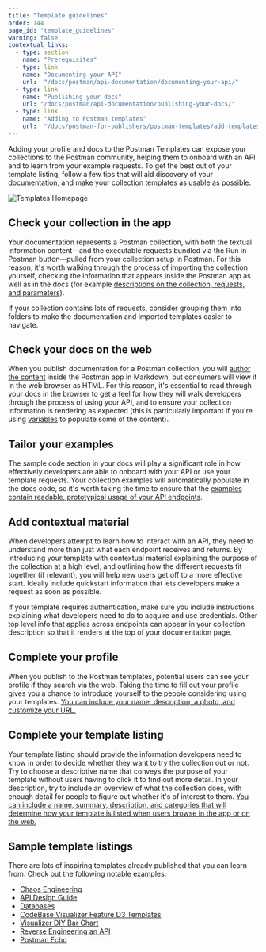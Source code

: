 ```yaml
---
title: "Template guidelines"
order: 144
page_id: "template_guidelines"
warning: false
contextual_links:
  - type: section
    name: "Prerequisites"
  - type: link
    name: "Documenting your API"
    url:  "/docs/postman/api-documentation/documenting-your-api/"
  - type: link
    name: "Publishing your docs"
    url: "/docs/postman/api-documentation/publishing-your-docs/"
  - type: link
    name: "Adding to Postman templates"
    url:  "/docs/postman-for-publishers/postman-templates/add-templates/"
---
```


Adding your profile and docs to the Postman Templates can expose your collections to the Postman community, helping them to onboard with an API and to learn from your example requests. To get the best out of your template listing, follow a few tips that will aid discovery of your documentation, and make your collection templates as usable as possible.

![Templates Homepage](https://assets.postman.com/postman-docs/templates-homepage.jpg)

## Check your collection in the app

Your documentation represents a Postman collection, with both the textual information content—and the executable requests bundled via the Run in Postman button—pulled from your collection setup in Postman. For this reason, it's worth walking through the process of importing the collection yourself, checking the information that appears inside the Postman app as well as in the docs (for example [descriptions on the collection, requests, and parameters](/docs/postman/api-documentation/authoring-your-documentation/#documenting-with-descriptions)).

If your collection contains lots of requests, consider grouping them into folders to make the documentation and imported templates easier to navigate.

## Check your docs on the web

When you publish documentation for a Postman collection, you will [author the content](/docs/postman/api-documentation/authoring-your-documentation/) inside the Postman app in Markdown, but consumers will view it in the web browser as HTML. For this reason, it's essential to read through your docs in the browser to get a feel for how they will walk developers through the process of using your API, and to ensure your collection information is rendering as expected (this is particularly important if you're using [variables](/docs/postman/api-documentation/documenting-your-api/#documentation-environments) to populate some of the content).

## Tailor your examples

The sample code section in your docs will play a significant role in how effectively developers are able to onboard with your API or use your template requests. Your collection examples will automatically populate in the docs code, so it's worth taking the time to ensure that the [examples contain readable, prototypical usage of your API endpoints](/docs/postman/api-documentation/authoring-your-documentation/#using-examples-in-your-docs).

## Add contextual material

When developers attempt to learn how to interact with an API, they need to understand more than just what each endpoint receives and returns. By introducing your template with contextual material explaining the purpose of the collection at a high level, and outlining how the different requests fit together (if relevant), you will help new users get off to a more effective start. Ideally include quickstart information that lets developers make a request as soon as possible.

If your template requires authentication, make sure you include instructions explaining what developers need to do to acquire and use credentials. Other top level info that applies across endpoints can appear in your collection description so that it renders at the top of your documentation page.

## Complete your profile

When you publish to the Postman templates, potential users can see your profile if they search via the web. Taking the time to fill out your profile gives you a chance to introduce yourself to the people considering using your templates. [You can include your name, description, a photo, and customize your URL.](/docs/postman-for-publishers/postman-templates/add-templates/#setting-up-your-profile)

## Complete your template listing

Your template listing should provide the information developers need to know in order to decide whether they want to try the collection out or not. Try to choose a descriptive name that conveys the purpose of your template without users having to click it to find out more detail. In your description, try to include an overview of what the collection does, with enough detail for people to figure out whether it's of interest to them. [You can include a name, summary, description, and categories that will determine how your template is listed when users browse in the app or on the web.](/docs/postman-for-publishers/postman-templates/add-templates/#providing-template-detail)

## Sample template listings

There are lots of inspiring templates already published that you can learn from. Check out the following notable examples:

* [Chaos Engineering](https://explore.postman.com/templates/3346/chaos-engineering)
* [API Design Guide](https://explore.postman.com/templates/1902/api-design-guide)
* [Databases](https://explore.postman.com/templates/1690/databases)
* [CodeBase Visualizer Feature D3 Templates](https://explore.postman.com/templates/4424/codebase-visualizer-feature-d3-templates)
* [Visualizer DIY Bar Chart](https://explore.postman.com/templates/4199/visualizer-diy-bar-chart)
* [Reverse Engineering an API](https://explore.postman.com/templates/479/reverse-engineering-an-api)
* [Postman Echo](https://explore.postman.com/templates/1358/postman-echo)
